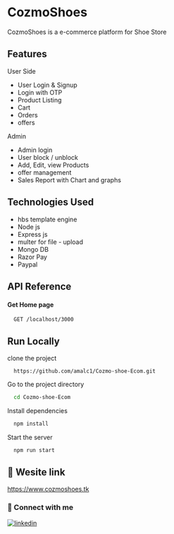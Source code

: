 
# CozmoShoes

CozmoShoes is a e-commerce platform for Shoe Store
## Features

 User Side
 - User Login & Signup
 - Login with OTP
 - Product Listing 
 - Cart 
 - Orders
 - offers

Admin 
 - Admin login 
 - User block / unblock
 - Add, Edit, view Products
 - offer management
 - Sales Report with Chart and graphs

 
## Technologies Used
- hbs template engine
- Node js 
- Express js
- multer for file - upload
- Mongo DB
- Razor Pay
- Paypal
## API Reference

#### Get Home page

```http
  GET /localhost/3000
```


## Run Locally

clone the project
```
  https://github.com/amalc1/Cozmo-shoe-Ecom.git
```

Go to the project directory

```bash
  cd Cozmo-shoe-Ecom
```

Install dependencies

```bash
  npm install
```

Start the server

```bash
  npm run start
```


## 🔗 Wesite link 
https://www.cozmoshoes.tk

### 🔗 Connect with me
[![linkedin](https://img.shields.io/badge/linkedin-0A66C2?style=for-the-badge&logo=linkedin&logoColor=white)](https://www.linkedin.com/in/amal-c-612216217/)
